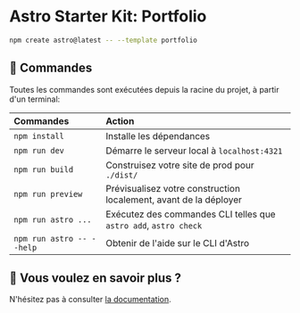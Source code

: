 # Astro Starter Kit: Portfolio

```sh
npm create astro@latest -- --template portfolio
```


## 🧞 Commandes

Toutes les commandes sont exécutées depuis la racine du projet, à partir d'un terminal:

| Commandes                 | Action                                                            |
|:--------------------------|:------------------------------------------------------------------|
| `npm install`             | Installe les dépendances                                          |
| `npm run dev`             | Démarre le serveur local à `localhost:4321`                       |
| `npm run build`           | Construisez votre site de prod pour `./dist/`                     |
| `npm run preview`         | Prévisualisez votre construction localement, avant de la déployer |
| `npm run astro ...`       | Exécutez des commandes CLI telles que `astro add`, `astro check`  |
| `npm run astro -- --help` | Obtenir de l'aide sur le CLI d'Astro                              |

## 👀 Vous voulez en savoir plus ?

N'hésitez pas à consulter [la documentation](https://docs.astro.build).
